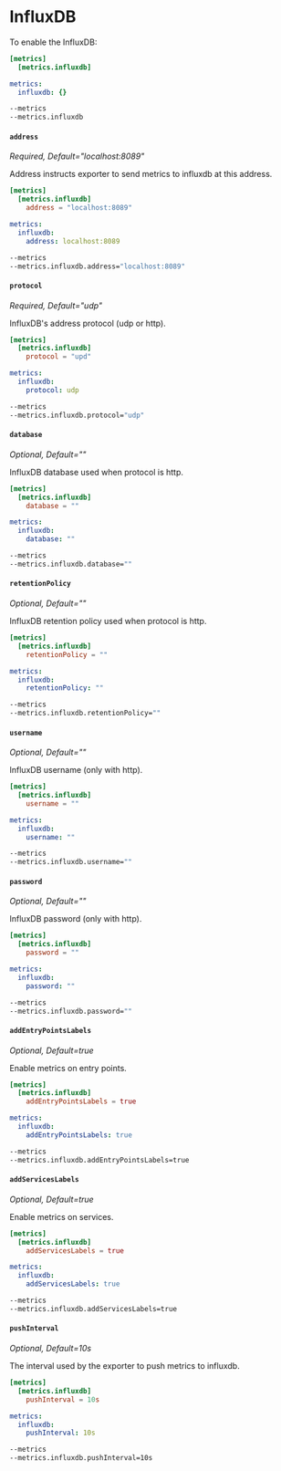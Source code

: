 # InfluxDB

To enable the InfluxDB:

```toml tab="File (TOML)"
[metrics]
  [metrics.influxdb]
```

```yaml tab="File (TOML)"
metrics:
  influxdb: {}
```

```bash tab="CLI"
--metrics
--metrics.influxdb
```

#### `address`

_Required, Default="localhost:8089"_

Address instructs exporter to send metrics to influxdb at this address.

```toml tab="File (TOML)"
[metrics]
  [metrics.influxdb]
    address = "localhost:8089"
```

```yaml tab="File (TOML)"
metrics:
  influxdb:
    address: localhost:8089
```

```bash tab="CLI"
--metrics
--metrics.influxdb.address="localhost:8089"
```

#### `protocol`

_Required, Default="udp"_

InfluxDB's address protocol (udp or http).

```toml tab="File (TOML)"
[metrics]
  [metrics.influxdb]
    protocol = "upd"
```

```yaml tab="File (TOML)"
metrics:
  influxdb:
    protocol: udp
```

```bash tab="CLI"
--metrics
--metrics.influxdb.protocol="udp"
```

#### `database`

_Optional, Default=""_

InfluxDB database used when protocol is http.

```toml tab="File (TOML)"
[metrics]
  [metrics.influxdb]
    database = ""
```

```yaml tab="File (TOML)"
metrics:
  influxdb:
    database: ""
```

```bash tab="CLI"
--metrics
--metrics.influxdb.database=""
```

#### `retentionPolicy`

_Optional, Default=""_

InfluxDB retention policy used when protocol is http.

```toml tab="File (TOML)"
[metrics]
  [metrics.influxdb]
    retentionPolicy = ""
```

```yaml tab="File (TOML)"
metrics:
  influxdb:
    retentionPolicy: ""
```

```bash tab="CLI"
--metrics
--metrics.influxdb.retentionPolicy=""
```

#### `username`

_Optional, Default=""_

InfluxDB username (only with http).

```toml tab="File (TOML)"
[metrics]
  [metrics.influxdb]
    username = ""
```

```yaml tab="File (TOML)"
metrics:
  influxdb:
    username: ""
```

```bash tab="CLI"
--metrics
--metrics.influxdb.username=""
```

#### `password`

_Optional, Default=""_

InfluxDB password (only with http).

```toml tab="File (TOML)"
[metrics]
  [metrics.influxdb]
    password = ""
```

```yaml tab="File (TOML)"
metrics:
  influxdb:
    password: ""
```

```bash tab="CLI"
--metrics
--metrics.influxdb.password=""
```

#### `addEntryPointsLabels`

_Optional, Default=true_

Enable metrics on entry points.

```toml tab="File (TOML)"
[metrics]
  [metrics.influxdb]
    addEntryPointsLabels = true
```

```yaml tab="File (TOML)"
metrics:
  influxdb:
    addEntryPointsLabels: true
```

```bash tab="CLI"
--metrics
--metrics.influxdb.addEntryPointsLabels=true
```

#### `addServicesLabels`

_Optional, Default=true_

Enable metrics on services.

```toml tab="File (TOML)"
[metrics]
  [metrics.influxdb]
    addServicesLabels = true
```

```yaml tab="File (TOML)"
metrics:
  influxdb:
    addServicesLabels: true
```

```bash tab="CLI"
--metrics
--metrics.influxdb.addServicesLabels=true
```

#### `pushInterval`

_Optional, Default=10s_

The interval used by the exporter to push metrics to influxdb.

```toml tab="File (TOML)"
[metrics]
  [metrics.influxdb]
    pushInterval = 10s
```

```yaml tab="File (TOML)"
metrics:
  influxdb:
    pushInterval: 10s
```

```bash tab="CLI"
--metrics
--metrics.influxdb.pushInterval=10s
```
